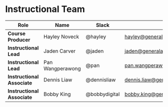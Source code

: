 # Instructional Team

Role | Name | Slack | Email
-----|------|-------|-------
**Course Producer** | Hayley Noveck | @hayley | hayley@generalassemb.ly
**Instructional Lead** | Jaden Carver | @jaden | jaden@generalassemb.ly
**Instructional Lead** | Pan Wangperawong | @pan | pan.wangperawong@generalassemb.ly
**Instructional Associate** | Dennis Liaw | @dennisliaw | dennis.liaw@generalassemb.ly
**Instructional Associate** | Bobby King | @bobbydigital | bobby.king@generalassemb.ly
